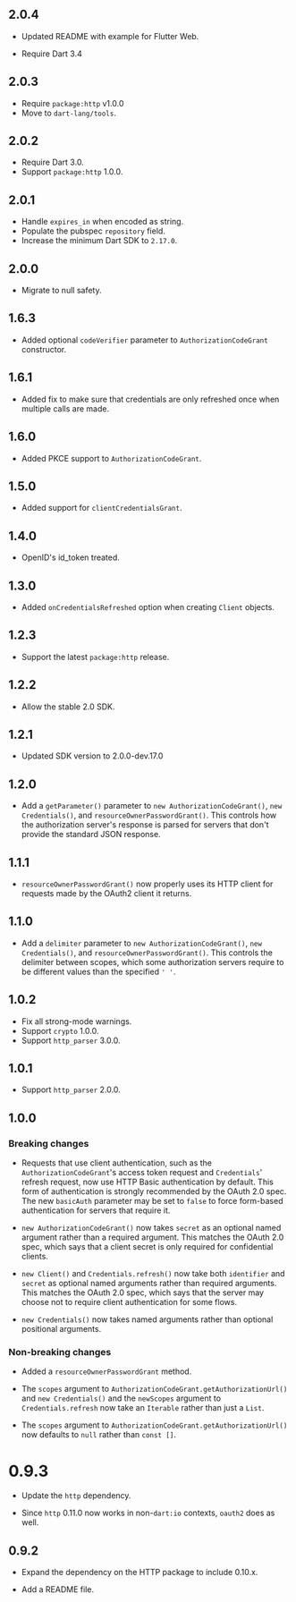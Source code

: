 ## 2.0.4

* Updated README with example for Flutter Web.


* Require Dart 3.4

## 2.0.3

* Require `package:http` v1.0.0
* Move to `dart-lang/tools`.

## 2.0.2

* Require Dart 3.0.
* Support `package:http` 1.0.0.

## 2.0.1

* Handle `expires_in` when encoded as string.
* Populate the pubspec `repository` field.
* Increase the minimum Dart SDK to `2.17.0`.

## 2.0.0

* Migrate to null safety.

## 1.6.3

* Added optional `codeVerifier` parameter to `AuthorizationCodeGrant` constructor.

## 1.6.1

* Added fix to make sure that credentials are only refreshed once when multiple calls are made.

## 1.6.0

* Added PKCE support to `AuthorizationCodeGrant`.

## 1.5.0

* Added support for `clientCredentialsGrant`.

## 1.4.0

* OpenID's id_token treated.

## 1.3.0

* Added `onCredentialsRefreshed` option when creating `Client` objects.

## 1.2.3

* Support the latest `package:http` release.

## 1.2.2

* Allow the stable 2.0 SDK.

## 1.2.1

* Updated SDK version to 2.0.0-dev.17.0

## 1.2.0

* Add a `getParameter()` parameter to `new AuthorizationCodeGrant()`, `new
  Credentials()`, and `resourceOwnerPasswordGrant()`. This controls how the
  authorization server's response is parsed for servers that don't provide the
  standard JSON response.

## 1.1.1

* `resourceOwnerPasswordGrant()` now properly uses its HTTP client for requests
  made by the OAuth2 client it returns.

## 1.1.0

* Add a `delimiter` parameter to `new AuthorizationCodeGrant()`, `new
  Credentials()`, and `resourceOwnerPasswordGrant()`. This controls the
  delimiter between scopes, which some authorization servers require to be
  different values than the specified `' '`.

## 1.0.2

* Fix all strong-mode warnings.
* Support `crypto` 1.0.0.
* Support `http_parser` 3.0.0.

## 1.0.1

* Support `http_parser` 2.0.0.

## 1.0.0

### Breaking changes

* Requests that use client authentication, such as the
  `AuthorizationCodeGrant`'s access token request and `Credentials`' refresh
  request, now use HTTP Basic authentication by default. This form of
  authentication is strongly recommended by the OAuth 2.0 spec. The new
  `basicAuth` parameter may be set to `false` to force form-based authentication
  for servers that require it.

* `new AuthorizationCodeGrant()` now takes `secret` as an optional named
  argument rather than a required argument. This matches the OAuth 2.0 spec,
  which says that a client secret is only required for confidential clients.

* `new Client()` and `Credentials.refresh()` now take both `identifier` and
  `secret` as optional named arguments rather than required arguments. This
  matches the OAuth 2.0 spec, which says that the server may choose not to
  require client authentication for some flows.

* `new Credentials()` now takes named arguments rather than optional positional
  arguments.

### Non-breaking changes

* Added a `resourceOwnerPasswordGrant` method.

* The `scopes` argument to `AuthorizationCodeGrant.getAuthorizationUrl()` and
  `new Credentials()` and the `newScopes` argument to `Credentials.refresh` now
  take an `Iterable` rather than just a `List`.

* The `scopes` argument to `AuthorizationCodeGrant.getAuthorizationUrl()` now
  defaults to `null` rather than `const []`.

# 0.9.3

* Update the `http` dependency.

* Since `http` 0.11.0 now works in non-`dart:io` contexts, `oauth2` does as
  well.

## 0.9.2

* Expand the dependency on the HTTP package to include 0.10.x.

* Add a README file.
